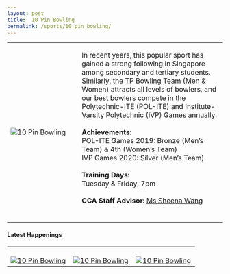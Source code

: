 ```yaml
---
layout: post
title:  10 Pin Bowling
permalink: /sports/10_pin_bowling/
---
```


<table>
    <tr>
        <td style="width:33%"><image src="{{site.baseurl}}/images/CCA_10_pin_bowling.jpg" style="display:block;margin-left:auto;margin-right:auto;" alt="10 Pin Bowling"></image></td>
        <td>
            <p>
                In recent years, this popular sport has gained a strong following in Singapore among secondary and tertiary students. Similarly, the TP Bowling Team (Men & Women) attracts all levels of bowlers, and our best bowlers compete in the Polytechnic-ITE (POL-ITE) and Institute-Varsity Polytechnic (IVP) Games annually.<br>
                <br>
                <b>Achievements:</b><br>
                POL-ITE Games 2019: Bronze (Men’s Team) & 4th (Women’s Team)<br>
                IVP Games 2020: Silver (Men’s Team)<br>
                <br>
                <b>Training Days:</b><br>
                Tuesday & Friday, 7pm<br>
                <br>
                <b>CCA Staff Advisor:</b> <a href="mailto:hengnuan@tp.edu.sg">Ms Sheena Wang</a><br>
                <br>
            </p>
        </td>
    </tr>
</table>

#### Latest Happenings
<div>
    <table>
        <tr>
            <td style="width:33%"><br>
                <a href="https://www.instagram.com/p/CACM9-gH593/">
                    <image src="{{site.baseurl}}/images/CCA-10-pin_bowling_IG1.jpg" style="display:block;margin-left:auto;margin-right:auto;" alt="10 Pin Bowling">
                    </image>
                </a>
            </td>
            <td style="width:33%"><br>
                <a href="https://www.instagram.com/p/B9ZQ-KQHuvH/">
                    <image src="{{site.baseurl}}/images/CCA-10-pin_bowling_IG2.jpg" style="display:block;margin-left:auto;margin-right:auto;" alt="10 Pin Bowling">
                    </image>
                </a>
            </td>
            <td style="width:33%"><br>
                <a href="https://www.instagram.com/p/B7OMwMJH-Q1/">
                    <image src="{{site.baseurl}}/images/CCA-10-pin_bowling_IG3.jpg" style="display:block;margin-left:auto;margin-right:auto;" alt="10 Pin Bowling">
                    </image>
                </a>
            </td>
        </tr>
    </table>
</div>
